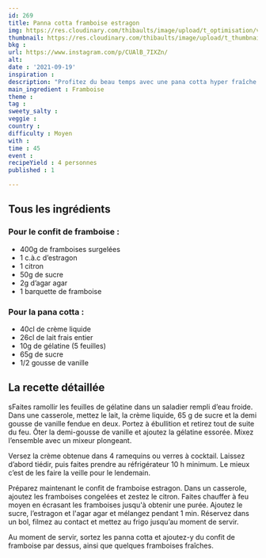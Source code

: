 ```yaml
---
id: 269
title: Panna cotta framboise estragon
img: https://res.cloudinary.com/thibaults/image/upload/t_optimisation/v1632077141/Recipes/20210919_panna_cotta_frambroise.jpg
thumbnail: https://res.cloudinary.com/thibaults/image/upload/t_thumbnail_josie/v1632077141/Recipes/20210919_panna_cotta_frambroise.jpg
bkg : 
url: https://www.instagram.com/p/CUAlB_7IXZn/
alt: 
date : '2021-09-19'
inspiration : 
description: "Profitez du beau temps avec une pana cotta hyper fraîche. Une association framboise estragon peu commune mais franchement bonne."
main_ingredient : Framboise
theme : 
tag : 
sweety_salty : 
veggie : 
country : 
difficulty : Moyen
with : 
time : 45
event : 
recipeYield : 4 personnes
published : 1

---
```


## Tous les ingrédients
### Pour le confit de framboise :
 - 400g de framboises surgelées
 - 1 c.à.c d’estragon
 - 1 citron
 - 50g de sucre
 - 2g d’agar agar
 - 1 barquette de framboise

### Pour la pana cotta :
 - 40cl de crème liquide
 - 26cl de lait frais entier
 - 10g de gélatine (5 feuilles)
 - 65g de sucre
 - 1/2 gousse de vanille

## La recette détaillée
sFaites ramollir les feuilles de gélatine dans un saladier rempli d’eau froide. Dans une casserole, mettez le lait, la crème liquide, 65 g de sucre et la demi gousse de vanille fendue en deux. Portez à ébullition et retirez tout de suite du feu. Ôter la demi-gousse de vanille et ajoutez la gélatine essorée. Mixez l’ensemble avec un mixeur plongeant.

Versez la crème obtenue dans 4 ramequins ou verres à cocktail. Laissez d’abord tiédir, puis faites prendre au réfrigérateur 10 h minimum. Le mieux c’est de les faire la veille pour le lendemain.

Préparez maintenant le confit de framboise estragon. Dans un casserole, ajoutez les framboises congelées et zestez le citron. Faites chauffer à feu moyen en écrasant les framboises jusqu'à obtenir une purée. Ajoutez le sucre, l’estragon et l'agar agar et mélangez pendant 1 min. Réservez dans un bol, filmez au contact et mettez au frigo jusqu’au moment de servir.

Au moment de servir, sortez les panna cotta et ajoutez-y du confit de framboise par dessus, ainsi que quelques framboises fraîches.